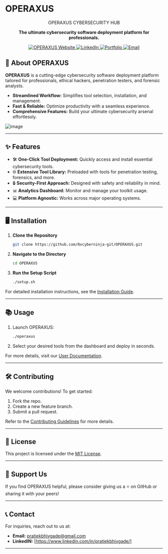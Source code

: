 # OPERAXUS

<p align="center">
  OPERAXUS CYBERSECURITY HUB
</p>

<p align="center">
  <b>The ultimate cybersecurity software deployment platform for professionals.</b>
</p>

<p align="center">
  <a href="https://mellifluous-fox-df20cb.netlify.app/">
    <img src="https://img.shields.io/badge/OPERAXUS-4285F4?style=for-the-badge&logo=google-chrome&logoColor=white" alt="OPERAXUS Website">
  </a>
  <a href="https://www.linkedin.com/in/pratiekbhivgade/">
    <img src="https://img.shields.io/badge/LinkedIn-0A66C2?style=for-the-badge&logo=linkedin&logoColor=white" alt="LinkedIn">
  </a>
  <a href="https://github.com/0xcyberninja-git">
    <img src="https://img.shields.io/badge/Portfolio-171515?style=for-the-badge&logo=github&logoColor=white" alt="Portfolio">
  </a>
  <a href="mailto:pratiekbhivgade@gmail.com">
    <img src="https://img.shields.io/badge/Email-D14836?style=for-the-badge&logo=gmail&logoColor=white" alt="Email">
  </a>
</p>
 
## 🚀 About OPERAXUS
**OPERAXUS** is a cutting-edge cybersecurity software deployment platform tailored for professionals, ethical hackers, penetration testers, and forensic analysts. 

- **Streamlined Workflow:** Simplifies tool selection, installation, and management.
- **Fast & Reliable:** Optimize productivity with a seamless experience.
- **Comprehensive Features:** Build your ultimate cybersecurity arsenal effortlessly.
  
![image](https://github.com/user-attachments/assets/a2fccd8f-2a31-4169-9abb-b599cb509c53)

---

## ✨ Features
- 🛠️ **One-Click Tool Deployment:** Quickly access and install essential cybersecurity tools.
- 🌐 **Extensive Tool Library:** Preloaded with tools for penetration testing, forensics, and more.
- 🔒 **Security-First Approach:** Designed with safety and reliability in mind.
- 📊 **Analytics Dashboard:** Monitor and manage your toolkit usage.
- 💻 **Platform Agnostic:** Works across major operating systems.

---

## 🖥️ Installation

1. **Clone the Repository**
   ```bash
   git clone https://github.com/0xcyberninja-git/OPERAXUS.git
   ```
2. **Navigate to the Directory**
   ```bash
   cd OPERAXUS
   ```
3. **Run the Setup Script**
   ```bash
   ./setup.sh
   ```

For detailed installation instructions, see the [Installation Guide](https://github.com/0xcyberninja-git/OPERAXUS/wiki/Installation).

---

## 📚 Usage

1. Launch OPERAXUS:
   ```bash
   ./operaxus
   ```

2. Select your desired tools from the dashboard and deploy in seconds.

For more details, visit our [User Documentation](https://github.com/0xcyberninja-git/OPERAXUS/wiki).

---

## 🛠️ Contributing
We welcome contributions! To get started:

1. Fork the repo.
2. Create a new feature branch.
3. Submit a pull request.

Refer to the [Contributing Guidelines](https://github.com/0xcyberninja-git/OPERAXUS/blob/main/CONTRIBUTING.md) for more details.

---

## 📄 License
This project is licensed under the [MIT License](https://github.com/0xcyberninja-git/OPERAXUS/blob/main/LICENSE).

---

## 🌟 Support Us
If you find OPERAXUS helpful, please consider giving us a ⭐ on GitHub or sharing it with your peers!

---

## 📞 Contact
For inquiries, reach out to us at:
- **Email:** pratiekbhivgade@gmail.com
- **LinkedIN:** [https://www.linkedin.com/in/pratiekbhivgade/]

---
